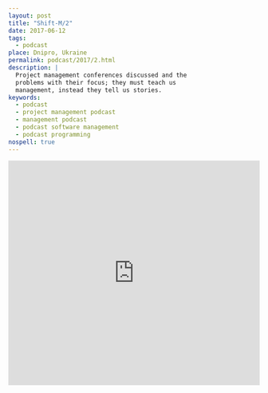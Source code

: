 ```yaml
---
layout: post
title: "Shift-M/2"
date: 2017-06-12
tags:
  - podcast
place: Dnipro, Ukraine
permalink: podcast/2017/2.html
description: |
  Project management conferences discussed and the
  problems with their focus; they must teach us
  management, instead they tell us stories.
keywords:
  - podcast
  - project management podcast
  - management podcast
  - podcast software management
  - podcast programming
nospell: true
---
```


<iframe width="100%" height="450" scrolling="no" frameborder="no" src="https://w.soundcloud.com/player/?url=https%3A//api.soundcloud.com/tracks/327746868&amp;auto_play=false&amp;hide_related=false&amp;show_comments=true&amp;show_user=true&amp;show_reposts=false&amp;visual=true"></iframe>
